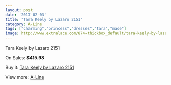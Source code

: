 ```yaml
---
layout: post
date: '2017-02-03'
title: "Tara Keely by Lazaro 2151"
category: A-Line
tags: ["charming","princess","dresses","tara","made"]
image: http://www.extralace.com/874-thickbox_default/tara-keely-by-lazaro-2151.jpg
---
```

Tara Keely by Lazaro 2151

On Sales: **$415.98**
<a href="https://www.extralace.com/a-line/414-tara-keely-by-lazaro-2151.html"><amp-img layout="responsive" width="600" height="600" src="//www.extralace.com/874-thickbox_default/tara-keely-by-lazaro-2151.jpg" alt="Tara Keely by Lazaro 2151 0" /></a>
<a href="https://www.extralace.com/a-line/414-tara-keely-by-lazaro-2151.html"><amp-img layout="responsive" width="600" height="600" src="//www.extralace.com/875-thickbox_default/tara-keely-by-lazaro-2151.jpg" alt="Tara Keely by Lazaro 2151 1" /></a>

Buy it: [Tara Keely by Lazaro 2151](https://www.extralace.com/a-line/414-tara-keely-by-lazaro-2151.html "Tara Keely by Lazaro 2151")

View more: [A-Line](https://www.extralace.com/2-a-line "A-Line")